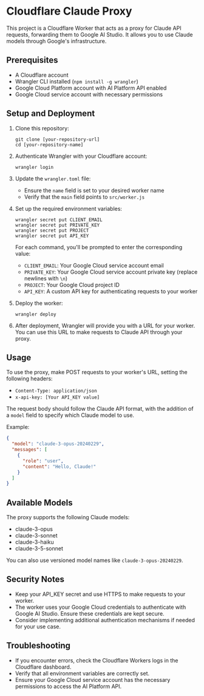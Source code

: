 # Cloudflare Claude Proxy

This project is a Cloudflare Worker that acts as a proxy for Claude API requests, forwarding them to Google AI Studio. It allows you to use Claude models through Google's infrastructure.

## Prerequisites

- A Cloudflare account
- Wrangler CLI installed (`npm install -g wrangler`)
- Google Cloud Platform account with AI Platform API enabled
- Google Cloud service account with necessary permissions

## Setup and Deployment

1. Clone this repository:
   ```
   git clone [your-repository-url]
   cd [your-repository-name]
   ```

2. Authenticate Wrangler with your Cloudflare account:
   ```
   wrangler login
   ```

3. Update the `wrangler.toml` file:
   - Ensure the `name` field is set to your desired worker name
   - Verify that the `main` field points to `src/worker.js`

4. Set up the required environment variables:
   ```
   wrangler secret put CLIENT_EMAIL
   wrangler secret put PRIVATE_KEY
   wrangler secret put PROJECT
   wrangler secret put API_KEY
   ```
   For each command, you'll be prompted to enter the corresponding value:
   - `CLIENT_EMAIL`: Your Google Cloud service account email
   - `PRIVATE_KEY`: Your Google Cloud service account private key (replace newlines with `\n`)
   - `PROJECT`: Your Google Cloud project ID
   - `API_KEY`: A custom API key for authenticating requests to your worker

5. Deploy the worker:
   ```
   wrangler deploy
   ```

6. After deployment, Wrangler will provide you with a URL for your worker. You can use this URL to make requests to Claude API through your proxy.

## Usage

To use the proxy, make POST requests to your worker's URL, setting the following headers:

- `Content-Type: application/json`
- `x-api-key: [Your API_KEY value]`

The request body should follow the Claude API format, with the addition of a `model` field to specify which Claude model to use.

Example:
```json
{
  "model": "claude-3-opus-20240229",
  "messages": [
    {
      "role": "user",
      "content": "Hello, Claude!"
    }
  ]
}
```

## Available Models

The proxy supports the following Claude models:
- claude-3-opus
- claude-3-sonnet
- claude-3-haiku
- claude-3-5-sonnet

You can also use versioned model names like `claude-3-opus-20240229`.

## Security Notes

- Keep your API_KEY secret and use HTTPS to make requests to your worker.
- The worker uses your Google Cloud credentials to authenticate with Google AI Studio. Ensure these credentials are kept secure.
- Consider implementing additional authentication mechanisms if needed for your use case.

## Troubleshooting

- If you encounter errors, check the Cloudflare Workers logs in the Cloudflare dashboard.
- Verify that all environment variables are correctly set.
- Ensure your Google Cloud service account has the necessary permissions to access the AI Platform API.

